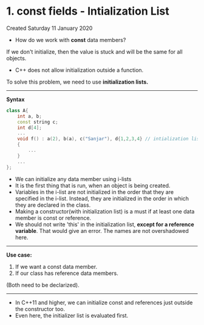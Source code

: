 # 1. const fields - Intialization List
Created Saturday 11 January 2020


* How do we work with **const** data members?

If we don't initialize, then the value is stuck and will be the same for all objects.

* C++ does not allow initialization outside a function.

To solve this problem, we need to use **initialization lists.**

*****

**Syntax**
```c++
class A{
	int a, b;
	const string c;
	int d[4];
	...
	void f() : a(2), b(a), c("Sanjar"), d{1,2,3,4} // intialization list
	{
		...
	}
	...
};
```

* We can initialize any data member using i-lists
* It is the first thing that is run, when an object is being created.
* Variables in the i-list are not initialized in the order that they are specified in the i-list. Instead, they are initialized in the order in which they are declared in the class.
* Making a constructor(with initialization list) is a must if at least one data member is const or reference.
* We should not write 'this' in the initialization list, **except for a reference variable**. That would give an error. The names are not overshadowed here.


*****

**Use case:**

1. If we want a const data member.
2. If our class has reference data members.

(Both need to be declarized).

*****


* In C++11 and higher, we can initialize const and references just outside the constructor too.
* Even here, the initializer list is evaluated first.



